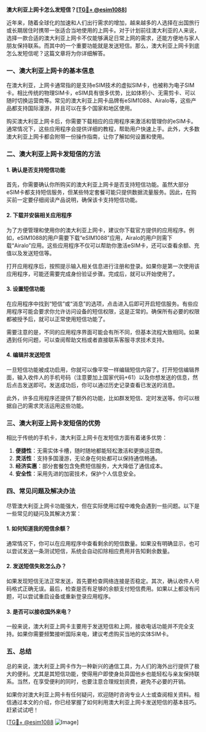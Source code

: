 **澳大利亚上网卡怎么发短信？[[TG💪+ @esim1088](https://t.me/s/esim1088)]**

近年来，随着全球化的加速和人们出行需求的增加，越来越多的人选择在出国旅行或长期居住时携带一张适合当地使用的上网卡。对于计划前往澳大利亚的人来说，选择一款合适的澳大利亚上网卡不仅能够满足日常上网的需求，还能方便地与家人朋友保持联系。而其中的一个重要功能就是发送短信。那么，澳大利亚上网卡到底怎么发短信呢？这篇文章将为你详细解答。

### 一、澳大利亚上网卡的基本信息

在澳大利亚，上网卡通常指的是支持eSIM技术的虚拟SIM卡，也被称为电子SIM卡。相比传统的物理SIM卡，eSIM具有很多优势，比如体积小、无需剪卡、可以随时切换运营商等。常见的澳大利亚上网卡品牌有eSIM1088、Airalo等，这些产品都支持国际漫游，并且可以在多个国家和地区使用。

购买澳大利亚上网卡后，你需要下载相应的应用程序来激活和管理你的eSIM卡。通常情况下，这些应用程序会提供详细的教程，帮助用户快速上手。此外，大多数澳大利亚上网卡都会附带一份操作指南，让你了解如何设置和使用。

### 二、澳大利亚上网卡发短信的方法

#### 1. 确认是否支持短信功能

首先，你需要确认你所购买的澳大利亚上网卡是否支持短信功能。虽然大部分eSIM卡都支持短信服务，但某些特定套餐可能只提供数据流量服务。因此，在购买前一定要仔细阅读产品说明，确保该卡支持短信功能。

#### 2. 下载并安装相关应用程序

为了方便管理和使用你的澳大利亚上网卡，建议你下载官方提供的应用程序。例如，eSIM1088的用户需要下载“eSIM1088”应用，Airalo的用户则需下载“Airalo”应用。这些应用程序不仅可以帮助你激活eSIM卡，还可以查看余额、充值以及发送短信等。

打开应用程序后，按照提示输入相关信息进行注册和登录。如果你是第一次使用该应用程序，可能还需要完成身份验证步骤。完成后，就可以开始使用了。

#### 3. 设置短信功能

在应用程序中找到“短信”或“消息”的选项，点击进入后即可开启短信服务。有些应用程序可能会要求你允许访问设备的短信权限，这是正常的。确保所有必要的权限都被授予后，就可以正常使用短信功能了。

需要注意的是，不同的应用程序界面可能会有所不同，但基本流程大致相同。如果遇到任何问题，可以查阅帮助文档或者直接联系客服寻求技术支持。

#### 4. 编辑并发送短信

一旦短信功能被成功启用，你就可以像平常一样编辑短信内容了。打开短信编辑界面，输入收件人的手机号码（注意要加上国家代码+61）以及你想发送的信息，然后点击发送即可。发送成功后，你可以通过历史记录查看已发送的消息。

此外，许多应用程序还提供了额外的功能，比如群发短信、定时发送等。你可以根据自己的需求灵活运用这些功能。

### 三、澳大利亚上网卡发短信的优势

相比于传统的手机卡，澳大利亚上网卡在发短信方面有着诸多优势：

1. **便捷性**：无需实体卡槽，随时随地都能轻松激活和更换运营商。
2. **灵活性**：支持多国漫游，无论身在何处都可以保持通信畅通。
3. **经济实惠**：部分套餐包含免费短信服务，大大降低了通信成本。
4. **安全性**：采用先进的加密技术，保护个人信息安全。

### 四、常见问题及解决办法

尽管澳大利亚上网卡功能强大，但在实际使用过程中难免会遇到一些问题。以下是一些常见的疑问及其解决方案：

#### 1. 如何知道我的短信余额？

通常情况下，你可以在应用程序中查看剩余的短信数量。如果没有明确显示，也可以尝试发送一条测试短信，系统会自动扣除相应费用并告知剩余数量。

#### 2. 发送短信失败怎么办？

如果发现短信无法正常发送，首先要检查网络连接是否稳定。其次，确认收件人号码格式正确无误。最后，检查是否有足够的余额支付短信费用。如果以上都没有问题，可以尝试重启设备或重新登录应用程序。

#### 3. 是否可以接收国外来电？

一般来说，澳大利亚上网卡主要用于发送短信和上网，接收电话功能并不完全支持。如果你需要频繁接听国际来电，建议考虑购买当地的实体SIM卡。

### 五、总结

总的来说，澳大利亚上网卡作为一种新兴的通信工具，为人们的海外出行提供了极大的便利。尤其是其短信功能，使得用户即使身处异国他乡也能轻松与亲友保持联系。当然，在享受便利的同时，也要注意合理规划资费，避免不必要的开销。

如果你对澳大利亚上网卡有任何疑问，欢迎随时咨询专业人士或查阅相关资料。相信通过本文的介绍，你已经掌握了如何利用澳大利亚上网卡发送短信的基本技巧。赶紧试试吧！

[[TG💪+ @esim1088](https://t.me/s/esim1088) ![Image](https://i.postimg.cc/4NQfJmqS/Snipaste-2025-05-13-00-14-12.png)]